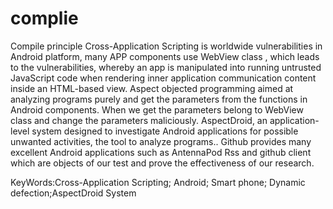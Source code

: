 # complie
Compile principle
Cross-Application Scripting is worldwide vulnerabilities in Android platform, many APP components use WebView class , which leads to the vulnerabilities, whereby an app is manipulated into running untrusted JavaScript code when rendering inner application communication content inside an HTML-based view.
Aspect objected programming aimed at analyzing programs purely and get the parameters from the functions in Android components. When we get the parameters belong to WebView class and change the parameters maliciously. AspectDroid, an application-level system designed to investigate Android applications for possible unwanted activities, the tool to analyze programs..
Github provides many excellent Android applications such as AntennaPod Rss and github client which are objects of our test and prove the effectiveness of our research.

KeyWords:Cross-Application Scripting; Android; Smart phone; Dynamic defection;AspectDroid System
